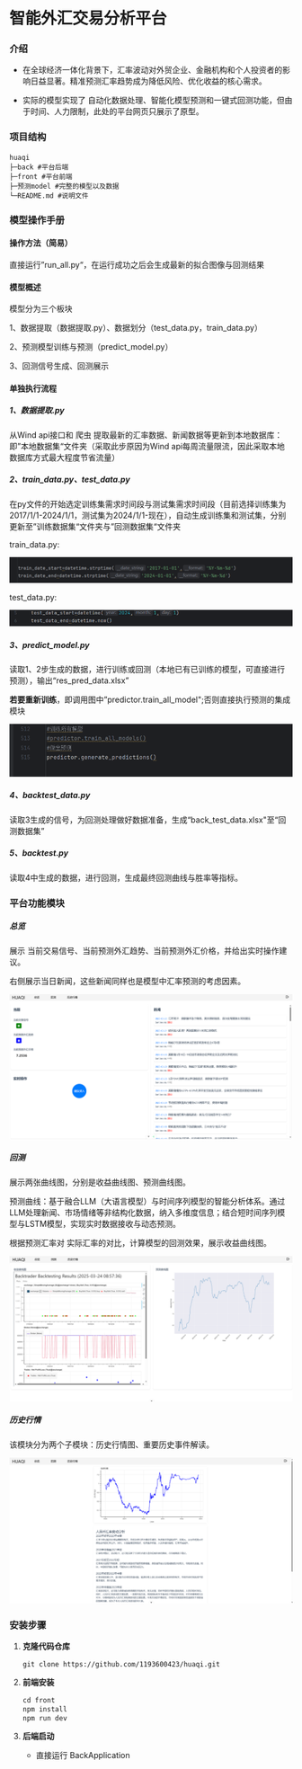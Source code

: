 # 智能外汇交易分析平台



### 介绍

- 在全球经济一体化背景下，汇率波动对外贸企业、金融机构和个人投资者的影响日益显著。精准预测汇率趋势成为降低风险、优化收益的核心需求。

- 实际的模型实现了 自动化数据处理、智能化模型预测和一键式回测功能，但由于时间、人力限制，此处的平台网页只展示了原型。



### 项目结构

```shell
huaqi
├─back #平台后端
├─front #平台前端
├─预测model #完整的模型以及数据
└─README.md #说明文件
```



### 模型操作手册

#### 操作方法（简易）

直接运行”run_all.py“，在运行成功之后会生成最新的拟合图像与回测结果



#### 模型概述

模型分为三个板块

1、数据提取（数据提取.py）、数据划分（test_data.py，train_data.py）

2、预测模型训练与预测（predict_model.py）

3、回测信号生成、回测展示



#### 单独执行流程

##### 1、数据提取.py

从Wind api接口和 爬虫 提取最新的汇率数据、新闻数据等更新到本地数据库：即”本地数据集“文件夹（采取此步原因为Wind api每周流量限流，因此采取本地数据库方式最大程度节省流量）

##### 2、train_data.py、test_data.py

在py文件的开始选定训练集需求时间段与测试集需求时间段（目前选择训练集为2017/1/1-2024/1/1，测试集为2024/1/1-现在），自动生成训练集和测试集，分别更新至”训练数据集“文件夹与”回测数据集“文件夹

train_data.py:

![image-20250324105653133](README.assets/image-20250324105653133.png)

test_data.py:

![image-20250324105749243](README.assets/image-20250324105749243.png)

##### 3、predict_model.py

读取1、2步生成的数据，进行训练或回测（本地已有已训练的模型，可直接进行预测），输出“res_pred_data.xlsx”

**若要重新训练**，即调用图中”predictor.train_all_model";否则直接执行预测的集成模块

![image-20250324105907400](README.assets/image-20250324105907400.png)

##### 4、backtest_data.py 

读取3生成的信号，为回测处理做好数据准备，生成“back_test_data.xlsx"至“回测数据集”

##### 5、backtest.py

读取4中生成的数据，进行回测，生成最终回测曲线与胜率等指标。



### 平台功能模块

##### 总览

展示 当前交易信号、当前预测外汇趋势、当前预测外汇价格，并给出实时操作建议。

右侧展示当日新闻，这些新闻同样也是模型中汇率预测的考虑因素。

![image-20250324091027230](README.assets/image-20250324091027230.png)



##### 回测

展示两张曲线图，分别是收益曲线图、预测曲线图。

预测曲线：基于融合LLM（大语言模型）与时间序列模型的智能分析体系。通过LLM处理新闻、市场情绪等非结构化数据，纳入多维度信息；结合短时间序列模型与LSTM模型，实现实时数据接收与动态预测。

根据预测汇率对 实际汇率的对比，计算模型的回测效果，展示收益曲线图。

![image-20250324091103270](README.assets/image-20250324091103270.png)



##### 历史行情

该模块分为两个子模块：历史行情图、重要历史事件解读。

![image-20250324092049346](README.assets/image-20250324092049346.png)



### 安装步骤

1. **克隆代码仓库**

   ```shell
   git clone https://github.com/1193600423/huaqi.git
   ```

2. **前端安装**

   ```shell
   cd front
   npm install
   npm run dev 
   ```

3. **后端启动**

   - 直接运行 BackApplication



